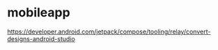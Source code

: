 # mobileapp

https://developer.android.com/jetpack/compose/tooling/relay/convert-designs-android-studio
